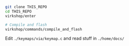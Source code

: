 ```bash
git clone THIS_REPO
cd THIS_REPO
virkshop/enter

# Compile and flash
virkshop/commands/compile_and_flash
```

Edit `./keymaps/via/keymap.c` and read stuff in `./home/docs/`